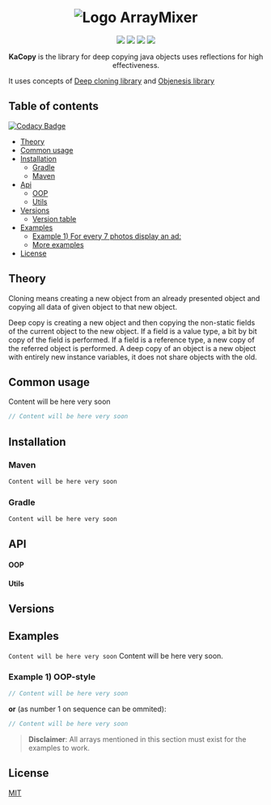 <h1 align="center">
  <br>
   <img src="https://s8.hostingkartinok.com/uploads/images/2018/03/68b491a97174353014a1f92aaecba400.png" alt="Logo ArrayMixer" title="KaCopy logo" />
  <br>
</h1>
<p align="center">  
<a href="https://www.codacy.com/app/parkito/KaCopy?utm_source=github.com&utm_medium=referral&utm_content=parkito/KaCopy&utm_campaign=badger"><img src="https://api.codacy.com/project/badge/Grade/f57835866b44434eb3676675f86c7b76"></a>
<a href="https://www.codacy.com/app/parkito/KaCopy?utm_source=github.com&utm_medium=referral&utm_content=parkito/KaCopy&utm_campaign=Badge_Coverage"><img src="https://api.codacy.com/project/badge/Coverage/8a941e0f57c047c8a481f4854666b42d"></a>
<a href="https://travis-ci.org/parkito/KaCopy"><img src="https://travis-ci.org/teles/array-mixer.svg?branch=master"></a>
 <a href="https://opensource.org/licenses/MIT"><img src="https://img.shields.io/badge/license-MIT-blue.svg"></a>
</p>

<p align="center">
  <strong>KaCopy</strong> is the library for deep copying java objects uses reflections
  for high effectiveness. </p>
  
  It uses concepts of [Deep cloning library](https://github.com/kostaskougios/cloning) and 
  [Objenesis library](https://github.com/easymock/objenesis)

## Table of contents

[![Codacy Badge](https://api.codacy.com/project/badge/Grade/3ae97363f92749bdb49886be719c5364)](https://app.codacy.com/app/parkito/KaCopy?utm_source=github.com&utm_medium=referral&utm_content=parkito/KaCopy&utm_campaign=badger)


  * [Theory](#theory) 
  * [Common usage](#common-usage)
  * [Installation](#installation)
     * [Gradle](#gradle)
     * [Maven](#maven)
  * [Api](#api)
     * [OOP](#aliases)
     * [Utils](#sequence)
  * [Versions](#versions)
     * [Version table](#aliases)
  * [Examples](#examples)
     * [Example 1) For every 7 photos display an ad:](#example-1-for-every-7-photos-display-an-ad)
     * [More examples](#more-examples)
  * [License](#license)

## Theory
Cloning means creating a new object from an already presented object and
copying all data of given object to that new object.

Deep copy is creating a new object and then copying the non-static
fields of the current object to the new object. If a field
is a value type, a bit by bit copy of the field is performed.
If a field is a reference type, a new copy of the referred
object is performed. A deep copy of an object is a new object with
entirely new instance variables, it does not share objects with the old.


## Common usage

Content will be here very soon

```java
// Content will be here very soon
```

## Installation

### Maven

```bash
Content will be here very soon
```

### Gradle

```bash
Content will be here very soon
```

## API

#### OOP


#### Utils


## Versions


## Examples

`Content will be here very soon` Content will be here very soon.

### Example 1) OOP-style

```java
// Content will be here very soon
```
**or** (as number 1 on sequence can be ommited):

```java
// Content will be here very soon
```
> **Disclaimer**: All arrays mentioned in this section must exist for the examples to work.

## License

[MIT](https://github.com/parkito/KaCopy/blob/master/LICENSE)
